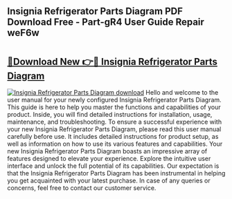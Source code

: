 ## Insignia Refrigerator Parts Diagram PDF Download Free - Part-gR4 User Guide Repair weF6w

# <h2><a href="http://dfrz4l.blite.top/?on=Insignia+Refrigerator+Parts+Diagram">🔗Download New 👉🔴 Insignia Refrigerator Parts Diagram</a></h2>

[![Insignia Refrigerator Parts Diagram download](https://i.imgur.com/lujVjoI.png)](http://dfrz4l.blite.top/?on=Insignia+Refrigerator+Parts+Diagram)
Hello and welcome to the user manual for your newly configured Insignia Refrigerator Parts Diagram. This guide is here to help you master the functions and capabilities of your product. Inside, you will find detailed instructions for installation, usage, maintenance, and troubleshooting. To ensure a successful experience with your new Insignia Refrigerator Parts Diagram, please read this user manual carefully before use. It includes detailed instructions for product setup, as well as information on how to use its various features and capabilities. Your new Insignia Refrigerator Parts Diagram boasts an impressive array of features designed to elevate your experience. Explore the intuitive user interface and unlock the full potential of its capabilities. Our expectation is that the Insignia Refrigerator Parts Diagram has been instrumental in helping you get acquainted with your latest purchase. In case of any queries or concerns, feel free to contact our customer service.
